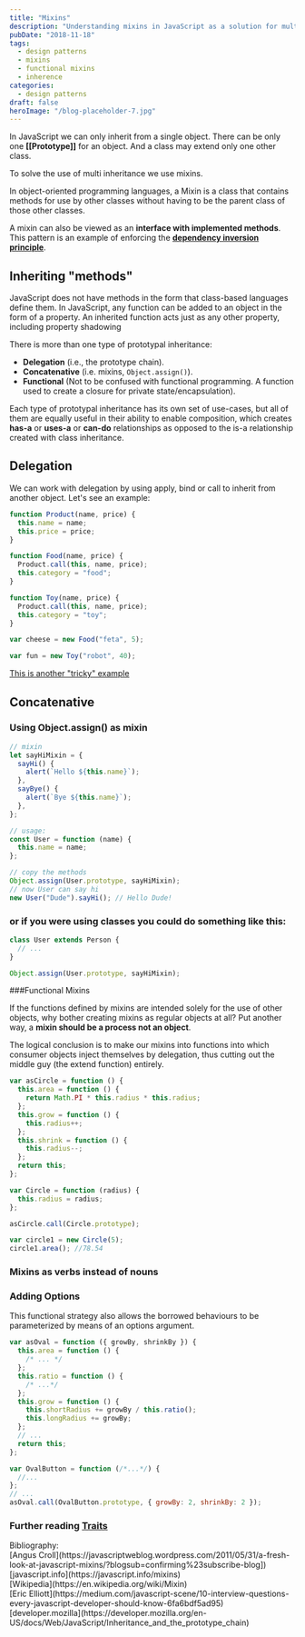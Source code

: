 ```yaml
---
title: "Mixins"
description: "Understanding mixins in JavaScript as a solution for multi-inheritance, including delegation, concatenative, and functional inheritance patterns"
pubDate: "2018-11-18"
tags:
  - design patterns
  - mixins
  - functional mixins
  - inherence
categories:
  - design patterns
draft: false
heroImage: "/blog-placeholder-7.jpg"
---
```


In JavaScript we can only inherit from a single object. There can be only one **[[Prototype]]** for
an object.
And a class may extend only one other class.

To solve the use of multi inheritance we use mixins.

In object-oriented programming languages, a Mixin is a class that contains methods for use by
other classes without having to be the parent class of those other classes.

A mixin can also be viewed as an **interface with implemented methods**.
This pattern is an example of enforcing the [**dependency inversion principle**](https://en.wikipedia.org/wiki/Dependency_inversion_principle).

## Inheriting "methods"

JavaScript does not have methods in the form that class-based languages define them.
In JavaScript, any function can be added to an object in the form of a property.
An inherited function acts just as any other property, including property shadowing

There is more than one type of prototypal inheritance:

- **Delegation** (i.e., the prototype chain).
- **Concatenative** (i.e. mixins, `Object.assign()`).
- **Functional** (Not to be confused with functional programming. A function used to create a
  closure for private state/encapsulation).

Each type of prototypal inheritance has its own set of use-cases, but all of them are equally
useful in their ability to enable composition, which creates **has-a** or **uses-a** or **can-do**
relationships as opposed to the is-a relationship created with class inheritance.

## Delegation

We can work with delegation by using apply, bind or call to inherit from another object. Let's
see an example: <br>

```javascript
function Product(name, price) {
  this.name = name;
  this.price = price;
}

function Food(name, price) {
  Product.call(this, name, price);
  this.category = "food";
}

function Toy(name, price) {
  Product.call(this, name, price);
  this.category = "toy";
}

var cheese = new Food("feta", 5);

var fun = new Toy("robot", 40);
```

<a href="../testing-protoype-inheritance/" target="_self">This is another "tricky"
example </a>

## Concatenative

### Using Object.assign() as mixin

```javascript
// mixin
let sayHiMixin = {
  sayHi() {
    alert(`Hello ${this.name}`);
  },
  sayBye() {
    alert(`Bye ${this.name}`);
  },
};

// usage:
const User = function (name) {
  this.name = name;
};

// copy the methods
Object.assign(User.prototype, sayHiMixin);
// now User can say hi
new User("Dude").sayHi(); // Hello Dude!
```

### or if you were using classes you could do something like this:

```javascript
class User extends Person {
  // ...
}

Object.assign(User.prototype, sayHiMixin);
```

###Functional Mixins

If the functions defined by mixins are intended solely for the use of other objects,
why bother creating mixins as regular objects at all? Put another way, a **mixin should be a
process not an object**.

The logical conclusion is to make our mixins into functions into which consumer objects inject
themselves by delegation, thus cutting out the middle guy (the extend function) entirely.

```javascript
var asCircle = function () {
  this.area = function () {
    return Math.PI * this.radius * this.radius;
  };
  this.grow = function () {
    this.radius++;
  };
  this.shrink = function () {
    this.radius--;
  };
  return this;
};

var Circle = function (radius) {
  this.radius = radius;
};

asCircle.call(Circle.prototype);

var circle1 = new Circle(5);
circle1.area(); //78.54
```

### Mixins as verbs instead of nouns

### Adding Options

This functional strategy also allows the borrowed behaviours to be parameterized by means of
an options argument.

```javascript
var asOval = function ({ growBy, shrinkBy }) {
  this.area = function () {
    /* ... */
  };
  this.ratio = function () {
    /* ...*/
  };
  this.grow = function () {
    this.shortRadius += growBy / this.ratio();
    this.longRadius += growBy;
  };
  // ...
  return this;
};

var OvalButton = function (/*...*/) {
  //...
};
// ...
asOval.call(OvalButton.prototype, { growBy: 2, shrinkBy: 2 });
```

### Further reading [Traits](https://github.com/traitsjs/traits.js)

<div class="bibliography">
Bibliography: <br>
[Angus Croll](https://javascriptweblog.wordpress.com/2011/05/31/a-fresh-look-at-javascript-mixins/?blogsub=confirming%23subscribe-blog]) <br/>
[javascript.info](https://javascript.info/mixins)<br/>
[Wikipedia](https://en.wikipedia.org/wiki/Mixin)<br/>
[Eric Elliott](https://medium.com/javascript-scene/10-interview-questions-every-javascript-developer-should-know-6fa6bdf5ad95)<br/>
[developer.mozilla](https://developer.mozilla.org/en-US/docs/Web/JavaScript/Inheritance_and_the_prototype_chain)<br/>
</div>
